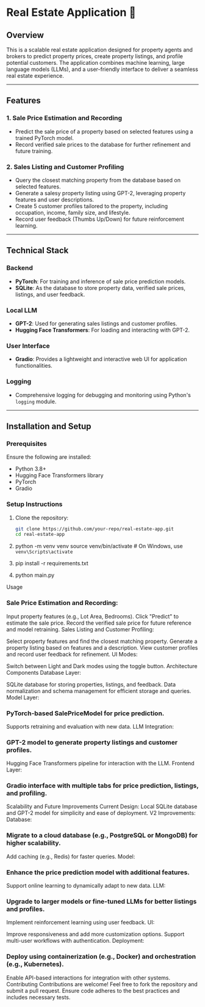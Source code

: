 # Real Estate Application 🏡

## Overview
This is a scalable real estate application designed for property agents and brokers to predict property prices, create property listings, and profile potential customers. The application combines machine learning, large language models (LLMs), and a user-friendly interface to deliver a seamless real estate experience.

---

## Features
### 1. Sale Price Estimation and Recording
- Predict the sale price of a property based on selected features using a trained PyTorch model.
- Record verified sale prices to the database for further refinement and future training.

### 2. Sales Listing and Customer Profiling
- Query the closest matching property from the database based on selected features.
- Generate a salesy property listing using GPT-2, leveraging property features and user descriptions.
- Create 5 customer profiles tailored to the property, including occupation, income, family size, and lifestyle.
- Record user feedback (Thumbs Up/Down) for future reinforcement learning.

---

## Technical Stack
### Backend
- **PyTorch**: For training and inference of sale price prediction models.
- **SQLite**: As the database to store property data, verified sale prices, listings, and user feedback.

### Local LLM
- **GPT-2**: Used for generating sales listings and customer profiles.
- **Hugging Face Transformers**: For loading and interacting with GPT-2.

### User Interface
- **Gradio**: Provides a lightweight and interactive web UI for application functionalities.

### Logging
- Comprehensive logging for debugging and monitoring using Python's `logging` module.

---

## Installation and Setup

### Prerequisites
Ensure the following are installed:
- Python 3.8+
- Hugging Face Transformers library
- PyTorch
- Gradio

### Setup Instructions
1. Clone the repository:
   ```bash
   git clone https://github.com/your-repo/real-estate-app.git
   cd real-estate-app

2. python -m venv venv
source venv/bin/activate   # On Windows, use `venv\Scripts\activate`

3. pip install -r requirements.txt

4. python main.py

Usage
### Sale Price Estimation and Recording:

Input property features (e.g., Lot Area, Bedrooms).
Click "Predict" to estimate the sale price.
Record the verified sale price for future reference and model retraining.
Sales Listing and Customer Profiling:

Select property features and find the closest matching property.
Generate a property listing based on features and a description.
View customer profiles and record user feedback for refinement.
UI Modes:

Switch between Light and Dark modes using the toggle button.
Architecture
Components
Database Layer:

SQLite database for storing properties, listings, and feedback.
Data normalization and schema management for efficient storage and queries.
Model Layer:

### PyTorch-based SalePriceModel for price prediction.
Supports retraining and evaluation with new data.
LLM Integration:

### GPT-2 model to generate property listings and customer profiles.
Hugging Face Transformers pipeline for interaction with the LLM.
Frontend Layer:

### Gradio interface with multiple tabs for price prediction, listings, and profiling.
Scalability and Future Improvements
Current Design:
Local SQLite database and GPT-2 model for simplicity and ease of deployment.
V2 Improvements:
Database:

### Migrate to a cloud database (e.g., PostgreSQL or MongoDB) for higher scalability.
Add caching (e.g., Redis) for faster queries.
Model:

### Enhance the price prediction model with additional features.
Support online learning to dynamically adapt to new data.
LLM:

### Upgrade to larger models or fine-tuned LLMs for better listings and profiles.
Implement reinforcement learning using user feedback.
UI:

Improve responsiveness and add more customization options.
Support multi-user workflows with authentication.
Deployment:

### Deploy using containerization (e.g., Docker) and orchestration (e.g., Kubernetes).
Enable API-based interactions for integration with other systems.
Contributing
Contributions are welcome! Feel free to fork the repository and submit a pull request. Ensure code adheres to the best practices and includes necessary tests.


